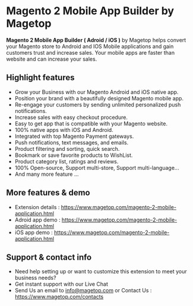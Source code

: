 # Magento 2 Mobile App Builder by Magetop

**Magento 2 Mobile App Builder ( Adroid / iOS )** by Magetop helps convert your Magento store to Android and IOS Mobile applications and gain customers trust and increase sales. Your mobile apps are faster than website and can increase your sales.

## Highlight features

- Grow your Business with our Magento Android and iOS native app.
- Position your brand with a beautifully designed Magento mobile app.
- Re-engage your customers by sending unlimited personalized push notifications.
- Increase sales with easy checkout procedure.
- Easy to get app that is compatible with your Magento website.
- 100% native apps with iOS and Android.
- Integrated with top Magento Payment gateways.
- Push notifications, text messages, and emails.
- Product filtering and sorting, quick search.
- Bookmark or save favorite products to WishList.
- Product category list, ratings and reviews.
- 100% Open-source, Support multi-store, Support multi-language...
- And many more feature ...

## More features & demo

- Extension details : https://www.magetop.com/magento-2-mobile-application.html
- Adroid app demo : https://www.magetop.com/magento-2-mobile-application.html
- iOS app demo : https://www.magetop.com/magento-2-mobile-application.html

## Support & contact info

- Need help setting up or want to customize this extension to meet your business needs? 
- Get instant support with our Live Chat
- Send Us an email to info@magetop.com or Contact Us : https://www.magetop.com/contacts
